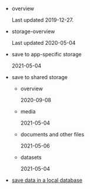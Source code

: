 - overview

    Last updated 2019-12-27.

- storage-overview

    Last updated 2020-05-04

- save to app-specific storage

   2021-05-04

- save to shared storage 

   - overview

     2020-09-08

   - media 

     2021-05-04
     
   - documents and other files 

     2021-05-06
     
   - datasets

     2021-05-04
     
     

- [save data in a local database]()
